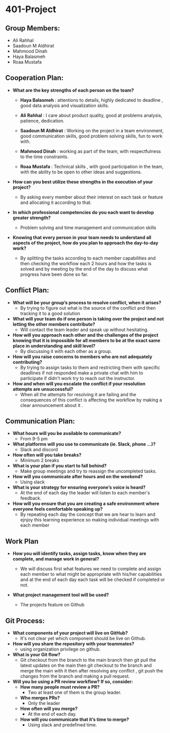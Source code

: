 # **401-Project**

## **Group Members:**

- Ali Rahhal
- Saadoun M Aldhirat
- Mahmood Dinah
- Haya Balasmeh
- Roaa Mustafa

## **Cooperation Plan:**

- **What are the key strengths of each person on the team?**

  - **Haya Balasmeh** : attentions to details, highly dedicated to deadline , good data analysis and visualization skills.

  - **Ali Rahhal** :  I care about product quality, good at problems analysis, patience, dedication.
  
  - **Saadoun M Aldhirat** : Working on the project in a team environment, good communication skills, good problem solving skills, fun to work with.

  - **Mahmood Dinah** : working as part of the team, with respectfulness to the time constraints.

  - **Roaa Mustafa** : Technical skills , with good participation in the team, with the ability to be open to other ideas and suggestions.

- **How can you best utilize these strengths in the execution of your project?**
  - By asking every member about their interest on each task or feature and allocating it according to that.
- **In which professional competencies do you each want to develop greater strength?**
  - Problem solving and time management and communication skills
- **Knowing that every person in your team needs to understand all aspects of the project, how do you plan to approach the day-to-day work?**
  - By splitting the tasks according to each member capabilities and then checking the workflow each 2 hours and how the tasks is solved and by meeting by the end of the day to discuss what progress have been done so far.

## **Conflict Plan:**

- **What will be your group’s process to resolve conflict, when it arises?**
  - By trying to figure out what is the source of the conflict and then tracking it to a good solution
- **What will your team do if one person is taking over the project and not letting the other members contribute?**
  - Will contact the team leader and speak up without hesitating.
- **How will you approach each other and the challenges of the project knowing that it is impossible for all members to be at the exact same place in understanding and skill level?**
  - By discussing it with each other as a group.
- **How will you raise concerns to members who are not adequately contributing?**
  - By trying to assign tasks to them and restricting them with specific deadlines if not responded make a private chat with him to participate if didn't work try to reach out the instructor.
- **How and when will you escalate the conflict if your resolution attempts are unsuccessful?**
  - When all the attempts for resolving it are failing and the consequences of this conflict is affecting the workflow by making a clear announcement about it .

## **Communication Plan:**

- **What hours will you be available to communicate?**
  - From 9-5 pm
- **What platforms will you use to communicate (ie. Slack, phone …)?**
  - Slack and discord
- **How often will you take breaks?**
  - Minimum 2 breaks
- **What is your plan if you start to fall behind?**
  - Make group meetings and try to reassign the uncompleted tasks.
- **How will you communicate after hours and on the weekend?**
  - Using slack
- **What is your strategy for ensuring everyone’s voice is heard?**
  - At the end of each day the leader will listen to each member's feedback.
- **How will you ensure that you are creating a safe environment where everyone feels comfortable speaking up?**
  - By repeating each day the concept that we are hear to learn and ejnjoy this learning experience so making individual meetings with each member

## **Work Plan**

- **How you will identify tasks, assign tasks, know when they are complete, and manage work in general?**
  - We will discuss first what features we need to complete and assign each member to what might be appropriate with his/her capabilities and at the end of each day each task will be checked if completed or not.

- **What project management tool will be used?**
  - The projects feature on Github

## **Git Process:**

- **What components of your project will live on GitHub?**
  - It's not clear yet which component should be live on Github.
- **How will you share the repository with your teammates?**
  - using organization privilege on github.
- **What is your Git flow?**
  - Git checkout from the branch to the main branch then git pull the latest updates on the main then git checkout to the branch and merge the main with it then after resolving any conflict , git push the changes from the branch and making a pull request.
- **Will you be using a PR review workflow? If so, consider:**
  - **How many people must review a PR?**
    - Two at least one of them is the group leader.
  - **Who merges PRs?**
    - Only the leader
  - **How often will you merge?**
    - At the end of each day.
  - **How will you communicate that it’s time to merge?**
    - Using slack and predefined time.
